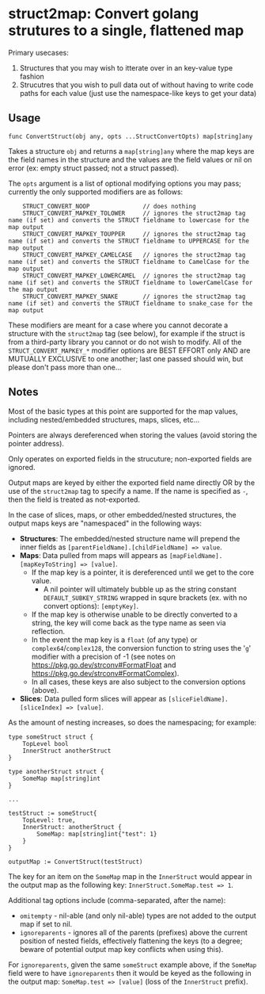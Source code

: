 # struct2map: Convert golang strutures to a single, flattened map #

Primary usecases:
 1. Structures that you may wish to itterate over in an key-value type fashion
 2. Strucutres that you wish to pull data out of without having to write code paths for each value (just use the namespace-like keys to get your data)

## Usage ##
```
func ConvertStruct(obj any, opts ...StructConvertOpts) map[string]any
```
Takes a structure `obj` and returns a `map[string]any` where the map keys are the field names in the structure and the values are the field values or nil on error (ex: empty struct passed; not a struct passed).

The `opts` argument is a list of optional modifying options you may pass; currently the only supported modifiers are as follows:
```
	STRUCT_CONVERT_NOOP               // does nothing
	STRUCT_CONVERT_MAPKEY_TOLOWER     // ignores the struct2map tag name (if set) and converts the STRUCT fieldname to lowercase for the map output
	STRUCT_CONVERT_MAPKEY_TOUPPER     // ignores the struct2map tag name (if set) and converts the STRUCT fieldname to UPPERCASE for the map output
	STRUCT_CONVERT_MAPKEY_CAMELCASE   // ignores the struct2map tag name (if set) and converts the STRUCT fieldname to CamelCase for the map output
	STRUCT_CONVERT_MAPKEY_LOWERCAMEL  // ignores the struct2map tag name (if set) and converts the STRUCT fieldname to lowerCamelCase for the map output
	STRUCT_CONVERT_MAPKEY_SNAKE       // ignores the struct2map tag name (if set) and converts the STRUCT fieldname to snake_case for the map output
```
These modifiers are meant for a case where you cannot decorate a structure with the `struct2map` tag (see below), for example if the struct is from a third-party library you cannot or do not wish to modify.  All of the `STRUCT_CONVERT_MAPKEY_*` modifier options are BEST EFFORT only AND are MUTUALLY EXCLUSIVE to one another; last one passed should win, but please don't pass more than one...

## Notes ##

Most of the basic types at this point are supported for the map values, including nested/embedded structures, maps, slices, etc...

Pointers are always dereferenced when storing the values (avoid storing the pointer address).

Only operates on exported fields in the strucuture; non-exported fields are ignored.

Output maps are keyed by either the exported field name directly OR by the use of the `struct2map` tag to specify a name. If the name is specified as `-`, then the field is treated as not-exported.

In the case of slices, maps, or other embedded/nested structures, the output maps keys are "namespaced" in the following ways:
 * **Structures**: The embedded/nested structure name will prepend the inner fields as `[parentFieldName].[childFieldName] => value`.
 * **Maps**: Data pulled from maps will appears as `[mapFieldName].[mapKeyToString] => [value]`.
   * If the map key is a pointer, it is dereferenced until we get to the core value.
     * A nil pointer will ultimately bubble up as the string constant `DEFAULT_SUBKEY_STRING` wrapped in squre brackets (ex. with no convert options): `[emptyKey]`.
   * If the map key is otherwise unable to be directly converted to a string, the key will come back as the type name as seen via reflection.
   * In the event the map key is a `float` (of any type) or `complex64`/`complex128`, the conversion function to string uses the '`g`' modifier with a precision of -1 (see notes on https://pkg.go.dev/strconv#FormatFloat and https://pkg.go.dev/strconv#FormatComplex).
   * In all cases, these keys are also subject to the conversion options (above).
 * **Slices**: Data pulled form slices will appear as `[sliceFieldName].[sliceIndex] => [value]`.

As the amount of nesting increases, so does the namespacing; for example:
```
type someStruct struct {
    TopLevel bool
    InnerStruct anotherStruct
}

type anotherStruct struct {
    SomeMap map[string]int
}

...

testStruct := someStruct{
    TopLevel: true,
    InnerStruct: anotherStruct {
        SomeMap: map[string]int{"test": 1}
    }
}

outputMap := ConvertStruct(testStruct)
```
The key for an item on the `SomeMap` map in the `InnerStruct` would appear in the output map as the following key: `InnerStruct.SomeMap.test => 1`.

Additional tag options include (comma-separated, after the name):
 * `omitempty` - nil-able (and only nil-able) types are not added to the output map if set to nil.
 * `ignoreparents` - ignores all of the parents (prefixes) above the current position of nested fields, effectively flattening the keys (to a degree; beware of potential output map key conflicts when using this).

For `ignoreparents`, given the same `someStruct` example above, if the `SomeMap` field were to have `ignoreparents` then it would be keyed as the following in the output map: `SomeMap.test => [value]` (loss of the `InnerStruct` prefix).
